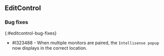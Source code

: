 ## EditControl

### Bug fixes
{:#editcontrol-bug-fixes}

* \#I323488 - When multiple monitors are paired, the `Intellisense popup` now displays in the correct location.